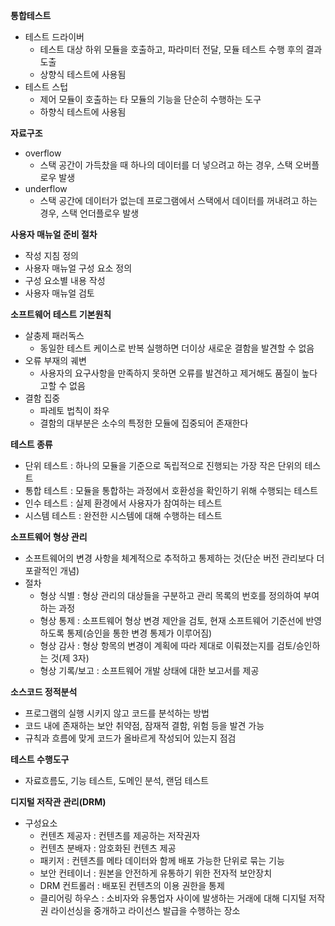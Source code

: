 **통합테스트**
- 테스트 드라이버
  - 테스트 대상 하위 모듈을 호출하고, 파라미터 전달, 모듈 테스트 수행 후의 결과 도출
  - 상향식 테스트에 사용됨
- 테스트 스텁
  - 제어 모듈이 호출하는 타 모듈의 기능을 단순히 수행하는 도구
  - 하향식 테스트에 사용됨

**자료구조**
- overflow
  - 스택 공간이 가득찼을 때 하나의 데이터를 더 넣으려고 하는 경우, 스택 오버플로우 발생
- underflow
  - 스택 공간에 데이터가 없는데 프로그램에서 스택에서 데이터를 꺼내려고 하는 경우, 스택 언더플로우 발생

**사용자 매뉴얼 준비 절차**
- 작성 지침 정의
- 사용자 매뉴얼 구성 요소 정의
- 구성 요소별 내용 작성
- 사용자 매뉴얼 검토

**소프트웨어 테스트 기본원칙**
- 살충제 패러독스
  - 동일한 테스트 케이스로 반복 실행하면 더이상 새로운 결함을 발견할 수 없음
- 오류 부재의 궤변
  - 사용자의 요구사항을 만족하지 못하면 오류를 발견하고 제거해도 품질이 높다고할 수 없음
- 결함 집중
  - 파레토 법칙이 좌우
  - 결함의 대부분은 소수의 특정한 모듈에 집중되어 존재한다

**테스트 종류**
- 단위 테스트 : 하나의 모듈을 기준으로 독립적으로 진행되는 가장 작은 단위의 테스트
- 통합 테스트 : 모듈을 통합하는 과정에서 호환성을 확인하기 위해 수행되는 테스트
- 인수 테스트 : 실제 환경에서 사용자가 참여하는 테스트
- 시스템 테스트 : 완전한 시스템에 대해 수행하는 테스트

**소프트웨어 형상 관리**
- 소프트웨어의 변경 사항을 체계적으로 추적하고 통제하는 것(단순 버전 관리보다 더 포괄적인 개념)
- 절차
  - 형상 식별 : 형상 관리의 대상들을 구분하고 관리 목록의 번호를 정의하여 부여하는 과정
  - 형상 통제 : 소프트웨어 형상 변경 제안을 검토, 현재 소프트웨어 기준선에 반영하도록 통제(승인을 통한 변경 통제가 이루어짐)
  - 형상 감사 : 형상 항목의 변경이 계획에 따라 제대로 이뤄졌는지를 검토/승인하는 것(제 3자)
  - 형상 기록/보고 : 소프트웨어 개발 상태에 대한 보고서를 제공

**소스코드 정적분석**
- 프로그램의 실행 시키지 않고 코드를 분석하는 방법
- 코드 내에 존재하는 보안 취약점, 잠재적 결함, 위험 등을 발견 가능
- 규칙과 흐름에 맞게 코드가 올바르게 작성되어 있는지 점검

**테스트 수행도구**
- 자료흐름도, 기능 테스트, 도메인 분석, 랜덤 테스트

**디지털 저작관 관리(DRM)**
- 구성요소
  - 컨텐츠 제공자 : 컨텐츠를 제공하는 저작권자
  - 컨텐츠 분배자 : 암호화된 컨텐츠 제공
  - 패키저 : 컨텐츠를 메타 데이터와 함께 배포 가능한 단위로 묶는 기능
  - 보안 컨테이너 : 원본을 안전하게 유통하기 위한 전자적 보안장치
  - DRM 컨트롤러 : 배포된 컨텐츠의 이용 권한을 통제
  - 클리어링 하우스 : 소비자와 유통업자 사이에 발생하는 거래에 대해 디지털 저작권 라이선싱을 중개하고 라이선스 발급을 수행하는 장소